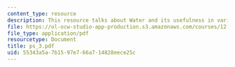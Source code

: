 ```yaml
---
content_type: resource
description: This resource talks about Water and its usefulness in various ways.
file: https://ol-ocw-studio-app-production.s3.amazonaws.com/courses/12-102-environmental-earth-science-fall-2005/55343a5a7b1597e766a714828eece25c_ps_3.pdf
file_type: application/pdf
resourcetype: Document
title: ps_3.pdf
uid: 55343a5a-7b15-97e7-66a7-14828eece25c
---
```

